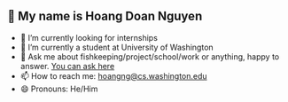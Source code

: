 ## 👋 My name is Hoang Doan Nguyen

- 🔭 I’m currently looking for internships
- 🌱 I’m currently a student at University of Washington
- 💬 Ask me about fishkeeping/project/school/work or anything, happy to answer. [You can ask here](https://ask.fm/phaybuccc)
- 📫 How to reach me: hoangng@cs.washington.edu
- 😄 Pronouns: He/Him
